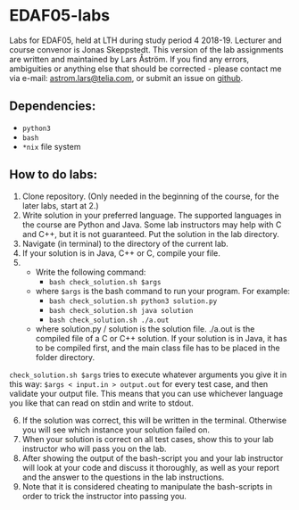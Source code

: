 # EDAF05-labs
Labs for EDAF05, held at LTH during study period 4 2018-19. Lecturer and course convenor is Jonas Skeppstedt. This version of the lab assignments are written and maintained by Lars Åström. If you find any errors, ambiguities or anything else that should be corrected - please contact me via e-mail: astrom.lars@telia.com, or submit an issue on [github](https://github.com/LarsAstrom/EDAF05-labs-public/issues).   

## Dependencies:
- `python3`
- `bash`
- `*nix` file system

## How to do labs:
1. Clone repository. (Only needed in the beginning of the course, for the later labs, start at 2.)
2. Write solution in your preferred language. The supported languages in the course are Python and Java. Some lab instructors may help with C and C++, but it is not guaranteed. Put the solution in the lab directory.
3. Navigate (in terminal) to the directory of the current lab. 
4. If your solution is in Java, C++ or C, compile your file.
5. 
    - Write the following command: 
        - `bash check_solution.sh $args`
    - where `$args` is the bash command to run your program. For example:
        - `bash check_solution.sh python3 solution.py`
        - `bash check_solution.sh java solution`
        - `bash check_solution.sh ./a.out`
    - where solution.py / solution is the solution file. ./a.out is the compiled file of a C or C++ solution. If your solution is in Java, it has to be compiled first, and the main class file has to be placed in the folder directory.

`check_solution.sh $args` tries to execute whatever arguments you give it in this way: `$args < input.in > output.out` for every test case, and then validate your output file. This means that you can use whichever language you like that can read on stdin and write to stdout.

6. If the solution was correct, this will be written in the terminal. Otherwise you will see which instance your solution failed on.
7. When your solution is correct on all test cases, show this to your lab instructor who will pass you on the lab.
8. After showing the output of the bash-script you and your lab instructor will look at your code and discuss it thoroughly, as well as your report and the answer to the questions in the lab instructions.
9. Note that it is considered cheating to manipulate the bash-scripts in order to trick the instructor into passing you.
